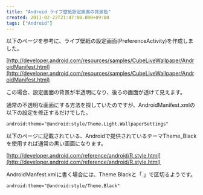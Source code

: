 ```yaml
---
title: "Android ライブ壁紙設定画面の背景色"
created: 2011-02-22T21:47:00.000+09:00
tags: ["Android"]
---
```

以下のページを参考に、ライブ壁紙の設定画面(PreferenceActivity)を作成しました。
<!--more-->
[http://developer.android.com/resources/samples/CubeLiveWallpaper/AndroidManifest.html](http://developer.android.com/resources/samples/CubeLiveWallpaper/AndroidManifest.html)

この場合、設定画面の背景が半透明になり、後ろの画面が透けて見えます。

通常の不透明な画面にする方法を探していたのですが、AndroidManifest.xmlの以下の設定を修正するだけでした。

```
android:theme="@android:style/Theme.Light.WallpaperSettings"
```

以下のページに記載されている、Androidで提供されているテーマTheme\_Blackを使用すれば通常の黒い画面になります。

[http://developer.android.com/reference/android/R.style.html](http://developer.android.com/reference/android/R.style.html)

AndroidManfest.xmlに書く場合には、Theme.Blackと「.」で区切るようです。

```
android:theme="@android:style/Theme.Black"
```
